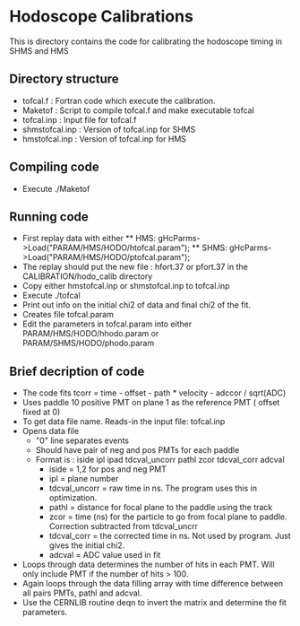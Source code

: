 Hodoscope Calibrations
============================================
This is directory contains the code for calibrating the hodoscope timing
in SHMS and HMS

Directory structure
----------------------
* tofcal.f  : Fortran code which execute the calibration.
* Maketof   : Script to compile tofcal.f and make executable tofcal
* tofcal.inp : Input file for tofcal.f
* shmstofcal.inp : Version of tofcal.inp for SHMS
* hmstofcal.inp : Version of tofcal.inp for HMS



Compiling code
--------------
* Execute ./Maketof

Running code
-----------
* First replay data with either
** HMS:   gHcParms->Load("PARAM/HMS/HODO/htofcal.param");
** SHMS:   gHcParms->Load("PARAM/HMS/HODO/ptofcal.param");
* The replay should put the new file : hfort.37 or pfort.37 in the CALIBRATION/hodo_calib directory
* Copy either hmstofcal.inp or shmstofcal.inp to tofcal.inp
* Execute ./tofcal
* Print out info on the initial chi2 of  data and final chi2 of the fit.
* Creates file tofcal.param
* Edit the parameters in tofcal.param into either PARAM/HMS/HODO/hhodo.param or  PARAM/SHMS/HODO/phodo.param

Brief decription of code
------------------------
* The code fits tcorr = time - offset - path * velocity - adccor / sqrt(ADC)
* Uses paddle 10 positive PMT on plane 1 as the reference PMT ( offset fixed at 0)
* To get data file name. Reads-in the input file: tofcal.inp 
* Opens data file
    * "0" line separates events
    * Should have pair of neg and pos PMTs for each paddle
    * Format is : iside  ipl ipad tdcval_uncorr pathl zcor tdcval_corr adcval
        * iside = 1,2 for pos and neg PMT
        * ipl = plane number
        * tdcval_uncorr = raw time in ns. The program uses this in optimization.
        * pathl = distance for focal plane to the paddle using the track
        * zcor = time (ns) for the particle to go from focal plane to paddle. Correction subtracted from tdcval_uncrr
        * tdcval_corr = the corrected time in ns. Not used by program. Just gives the initial chi2.
        * adcval = ADC value used in fit
* Loops through data determines the number of hits in each PMT. Will only include PMT if the number of hits > 100.
* Again loops through the data filling array with time difference between all pairs PMTs, pathl and adcval.
* Use the CERNLIB routine deqn to invert the matrix and determine the fit parameters.
